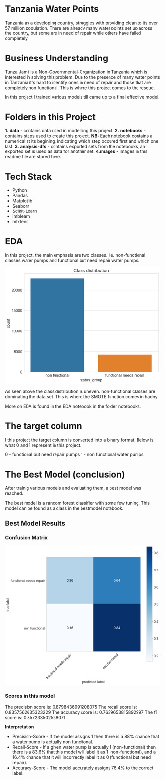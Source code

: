 # Tanzania Water Points
Tanzania as a developing country, struggles with providing clean to its over 57 million population. There are already many water points set up across the country, but some are in need of repair while others have failed completely.

# Business Understanding
Tunza Jamii is a Non-Governmental-Organization in Tanzania which is interested in solving this problem. Due to the presence of many water points in Tanzania it's hard to identify ones in need of repair and those that are completely non functional. This is where this project comes to the rescue. 

In this project I trained various models till came up to a final effective model.

# Folders in this Project
**1.** **data** - contains data used in modellling this project.
**2.** **notebooks** - contains steps used to create this project. **NB:** Each notebook contains a numerical at its begining, indicating which step occured first and which one last.
**3.** **analysis-dfs** - contains exported sets from the notebooks, an exported set is used as data for another set.
**4**.**images** - images in this readme file are stored here.

# Tech Stack
* Python
* Pandas
* Matplotlib
* Seaborn
* Scikit-Learn
* imblearn
* mlxtend

# EDA
In this project, the main emphasis are two classes. i.e. non-functional classes water pumps and functional but need repair water pumps.

![Distribution of classes](images/class-distributions.png)

As seen above the class distribution is uneven. non-functional classes are dominating the data set. This is where the SMOTE function comes in hadny.

More on EDA is found in the EDA notebook in the folder notebooks.

# The target column
I this project the target column is converted into a binary format. Below is what 0 and 1 represent in this project.

0 - functional but need repair pumps
1 - non functional water pumps 


# The Best Model (conclusion)
After trainig various models and evaluating them, a best model was reached.

The best model is a random forest classifier with some few tuning. This model can be found as a class in the bestmodel notebook.

## Best Model  Results
### Confusion Matrix
![Confusion Matrix](images/final-model-confusion-matrix.png)
### Scores in this model
The precision score is:	 0.8798436991208075
The recall score is:	 0.8357562635323229
The accuracy score is:	 0.7639653815892997
The f1 score is:	 0.857233502538071

**Interpretation**
* Precision-Score - If the model assigns 1 then there is a 88% chance that a water pump is actually non functional.
* Recall-Score - If a given water pump is actually 1 (non-functional) then there is a 83.6% that this model will label it as 1 (non-functional), and a 16.4% chance that it will incorrectly label it as 0 (functional but need repair).
* Accuracy-Score - The model accurately assigns 76.4% to the correct label.